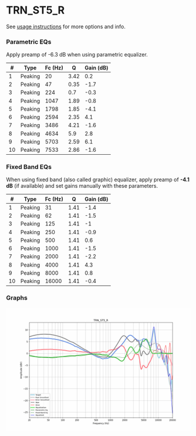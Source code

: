 # TRN_ST5_R
See [usage instructions](https://github.com/jaakkopasanen/AutoEq#usage) for more options and info.

### Parametric EQs
Apply preamp of -6.3 dB when using parametric equalizer.

|   # | Type    |   Fc (Hz) |    Q |   Gain (dB) |
|-----|---------|-----------|------|-------------|
|   1 | Peaking |        20 | 3.42 |         0.2 |
|   2 | Peaking |        47 | 0.35 |        -1.7 |
|   3 | Peaking |       224 | 0.7  |        -0.3 |
|   4 | Peaking |      1047 | 1.89 |        -0.8 |
|   5 | Peaking |      1798 | 1.85 |        -4.1 |
|   6 | Peaking |      2594 | 2.35 |         4.1 |
|   7 | Peaking |      3486 | 4.21 |        -1.6 |
|   8 | Peaking |      4634 | 5.9  |         2.8 |
|   9 | Peaking |      5703 | 2.59 |         6.1 |
|  10 | Peaking |      7533 | 2.86 |        -1.6 |

### Fixed Band EQs
When using fixed band (also called graphic) equalizer, apply preamp of **-4.1 dB** (if available) and set gains manually with these parameters.

|   # | Type    |   Fc (Hz) |    Q |   Gain (dB) |
|-----|---------|-----------|------|-------------|
|   1 | Peaking |        31 | 1.41 |        -1.4 |
|   2 | Peaking |        62 | 1.41 |        -1.5 |
|   3 | Peaking |       125 | 1.41 |        -1   |
|   4 | Peaking |       250 | 1.41 |        -0.9 |
|   5 | Peaking |       500 | 1.41 |         0.6 |
|   6 | Peaking |      1000 | 1.41 |        -1.5 |
|   7 | Peaking |      2000 | 1.41 |        -2.2 |
|   8 | Peaking |      4000 | 1.41 |         4.3 |
|   9 | Peaking |      8000 | 1.41 |         0.8 |
|  10 | Peaking |     16000 | 1.41 |        -0.4 |

### Graphs
![](./TRN_ST5_R.png)
